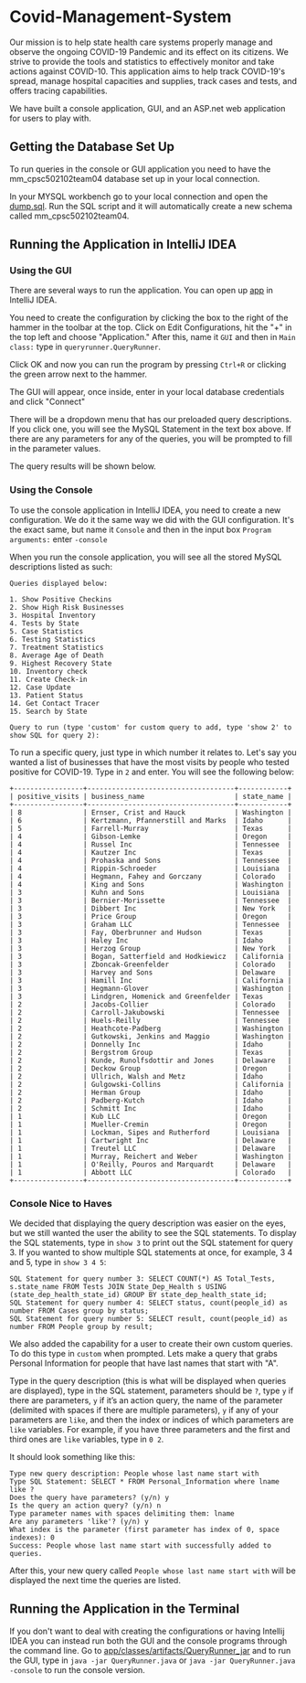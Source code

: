 # Covid-Management-System

Our mission is to help state health care systems properly manage and observe the ongoing COVID-19 Pandemic and its effect on its citizens. We strive to provide the tools and statistics to effectively monitor and take actions against COVID-10.
This application aims to help track COVID-19's spread, manage hospital capacities and supplies, track cases and tests, and offers tracing capabilities. 

We have built a console application, GUI, and an ASP.net web application for users to play with.

## Getting the Database Set Up

To run queries in the console or GUI application you need to have the mm_cpsc502102team04 database set up in your local connection. 

In your MYSQL workbench go to your local connection and open the [dump.sql](https://github.com/Andydandy77/Covid-Management-System/blob/master/dump.sql). Run the SQL script and it will automatically create a new schema called mm_cpsc502102team04.

## Running the Application in IntelliJ IDEA

### Using the GUI 

There are several ways to run the application. You can open up [app](https://github.com/Andydandy77/Covid-Management-System/tree/master/app) in IntelliJ IDEA.

You need to create the configuration by clicking the box to the right of the hammer in the toolbar at the top. Click on Edit Configurations, hit the "+" in the top left and choose "Application."
After this, name it ```GUI``` and then in ```Main class:``` type in ```queryrunner.QueryRunner```.

Click OK and now you can run the program by pressing ```Ctrl+R``` or clicking the green arrow next to the hammer.

The GUI will appear, once inside, enter in your local database credentials and click "Connect"

There will be a dropdown menu that has our preloaded query descriptions. If you click one, you will see the MySQL Statement in the text box above.
If there are any parameters for any of the queries, you will be prompted to fill in the parameter values.

The query results will be shown below.

### Using the Console

To use the console application in IntelliJ IDEA, you need to create a new configuration. We do it the same way we did with the GUI configuration. It's the exact same, but name it
```Console``` and then in the input box ```Program arguments:``` enter ```-console```

When you run the console application, you will see all the stored MySQL descriptions listed as such:

``` 
Queries displayed below:

1. Show Positive Checkins
2. Show High Risk Businesses
3. Hospital Inventory
4. Tests by State
5. Case Statistics
6. Testing Statistics
7. Treatment Statistics
8. Average Age of Death
9. Highest Recovery State
10. Inventory check
11. Create Check-in
12. Case Update
13. Patient Status
14. Get Contact Tracer
15. Search by State

Query to run (type 'custom' for custom query to add, type 'show 2' to show SQL for query 2):
```
To run a specific query, just type in which number it relates to.
Let's say you wanted a list of businesses that have the most visits by people who tested positive for COVID-19. Type in ```2``` and enter. 
You will see the following below:

```
+-----------------+------------------------------------+------------+
| positive_visits | business_name                      | state_name |
+-----------------+------------------------------------+------------+
| 8               | Ernser, Crist and Hauck            | Washington |
| 6               | Kertzmann, Pfannerstill and Marks  | Idaho      |
| 5               | Farrell-Murray                     | Texas      |
| 4               | Gibson-Lemke                       | Oregon     |
| 4               | Russel Inc                         | Tennessee  |
| 4               | Kautzer Inc                        | Texas      |
| 4               | Prohaska and Sons                  | Tennessee  |
| 4               | Rippin-Schroeder                   | Louisiana  |
| 4               | Hegmann, Fahey and Gorczany        | Colorado   |
| 4               | King and Sons                      | Washington |
| 3               | Kuhn and Sons                      | Louisiana  |
| 3               | Bernier-Morissette                 | Tennessee  |
| 3               | Dibbert Inc                        | New York   |
| 3               | Price Group                        | Oregon     |
| 3               | Graham LLC                         | Tennessee  |
| 3               | Fay, Oberbrunner and Hudson        | Texas      |
| 3               | Haley Inc                          | Idaho      |
| 3               | Herzog Group                       | New York   |
| 3               | Bogan, Satterfield and Hodkiewicz  | California |
| 3               | Zboncak-Greenfelder                | Colorado   |
| 3               | Harvey and Sons                    | Delaware   |
| 3               | Hamill Inc                         | California |
| 3               | Hegmann-Glover                     | Washington |
| 3               | Lindgren, Homenick and Greenfelder | Texas      |
| 2               | Jacobs-Collier                     | Colorado   |
| 2               | Carroll-Jakubowski                 | Tennessee  |
| 2               | Huels-Reilly                       | Tennessee  |
| 2               | Heathcote-Padberg                  | Washington |
| 2               | Gutkowski, Jenkins and Maggio      | Washington |
| 2               | Donnelly Inc                       | Idaho      |
| 2               | Bergstrom Group                    | Texas      |
| 2               | Kunde, Runolfsdottir and Jones     | Delaware   |
| 2               | Deckow Group                       | Oregon     |
| 2               | Ullrich, Walsh and Metz            | Idaho      |
| 2               | Gulgowski-Collins                  | California |
| 2               | Herman Group                       | Idaho      |
| 2               | Padberg-Kutch                      | Idaho      |
| 2               | Schmitt Inc                        | Idaho      |
| 1               | Kub LLC                            | Oregon     |
| 1               | Mueller-Cremin                     | Oregon     |
| 1               | Lockman, Sipes and Rutherford      | Louisiana  |
| 1               | Cartwright Inc                     | Delaware   |
| 1               | Treutel LLC                        | Delaware   |
| 1               | Murray, Reichert and Weber         | Washington |
| 1               | O'Reilly, Pouros and Marquardt     | Delaware   |
| 1               | Abbott LLC                         | Colorado   |
+-----------------+------------------------------------+------------+
```

### Console Nice to Haves
We decided that displaying the query description was easier on the eyes, but we still wanted the user the ability to see the SQL statements.
To display the SQL statements, type in ```show 3``` to print out the SQL statement for query 3. If you wanted to show multiple SQL statements at once, 
for example, 3 4 and 5, type in ```show 3 4 5```:

```
SQL Statement for query number 3: SELECT COUNT(*) AS Total_Tests, s.state_name FROM Tests JOIN State_Dep_Health s USING (state_dep_health_state_id) GROUP BY state_dep_health_state_id;
SQL Statement for query number 4: SELECT status, count(people_id) as number FROM Cases group by status;
SQL Statement for query number 5: SELECT result, count(people_id) as number FROM People group by result;
```
We also added the capability for a user to create their own custom queries. To do this type in ```custom``` when prompted. Lets make a query that grabs 
Personal Information for people that have last names that start with "A".

Type in the query description (this is what will be displayed when queries are displayed), type in the SQL statement, parameters should be ```?```, type ```y``` if there are parameters, ```y``` 
if it’s an action query, the name of the parameter (delimited with spaces if there are multiple parameters), ```y``` if any of your parameters are ```like```, and then the index or indices of 
which parameters are ```like``` variables. For example, if you have three parameters and the first and third ones are ```like``` variables, type in ```0 2```.

It should look something like this:
```
Type new query description: People whose last name start with
Type SQL Statement: SELECT * FROM Personal_Information where lname like ?
Does the query have parameters? (y/n) y
Is the query an action query? (y/n) n
Type parameter names with spaces delimiting them: lname
Are any parameters 'like'? (y/n) y
What index is the parameter (first parameter has index of 0, space indexes): 0
Success: People whose last name start with successfully added to queries.
```
After this, your new query called ```People whose last name start with``` will be displayed the next time the queries are listed.

## Running the Application in the Terminal

If you don't want to deal with creating the configurations or having Intellij IDEA you can instead run both the GUI and the console programs through the command line.
Go to [app/classes/artifacts/QueryRunner_jar](https://github.com/Andydandy77/Covid-Management-System/tree/master/app/classes/artifacts/QueryRunner_jar) and to run
the GUI, type in ```java -jar QueryRunner.java``` or ```java -jar QueryRunner.java -console``` to run the console version.




